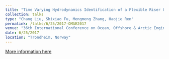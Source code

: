 ```yaml
---
title: "Time Varying Hydrodynamics Identification of a Flexible Riser Under Multi-Frequency Vortex-Induced Vibrations�"
collection: talks
type: "Chang Liu, Shixiao Fu, Mengmeng Zhang, Haojie Ren"
permalink: /talks/6/25/2017-OMAE2017
venue: "36th International Conference on Ocean, Offshore & Arctic Engineering"
date: 6/25/2017
location: "Trondheim, Norway"
---
```


[More information here](https://doi.org/10.1115/OMAE2017-61261)
